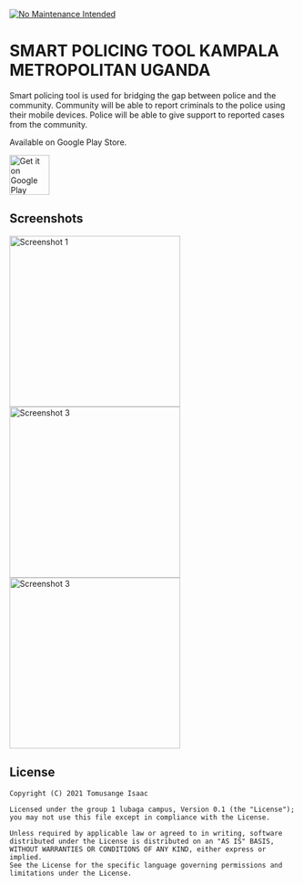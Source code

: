 
[![No Maintenance Intended](http://unmaintained.tech/badge.svg)](http://unmaintained.tech/)

SMART POLICING TOOL KAMPALA METROPOLITAN UGANDA
====================================

Smart policing tool is used for bridging the gap between police and the community.
Community will be able to report criminals to the police using their mobile devices.
Police will be able to give support to reported cases from the community.

Available on Google Play Store.
<p align="left">
<a href="https://drive.google.com/file/d/1MIGvsi0hi7MVRICy1IrWJ88YcacByL4i/view?usp=sharing">
    <img alt="Get it on Google Play"
        height="70"
        src="https://play.google.com/intl/en_us/badges/images/generic/en_badge_web_generic.png" />
</a>
        </p>

## Screenshots

<img src="/../master/screenshots/01.png?raw=true" width="300px" alt="Screenshot 1" />
<img src="/../master/screenshots/02.png?raw=true" width="300px" alt="Screenshot 3" />
<img src="/../master/screenshots/03.png?raw=true" width="300px" alt="Screenshot 3" />



## License

```
Copyright (C) 2021 Tomusange Isaac

Licensed under the group 1 lubaga campus, Version 0.1 (the "License");
you may not use this file except in compliance with the License.

Unless required by applicable law or agreed to in writing, software
distributed under the License is distributed on an "AS IS" BASIS,
WITHOUT WARRANTIES OR CONDITIONS OF ANY KIND, either express or implied.
See the License for the specific language governing permissions and
limitations under the License.
```

